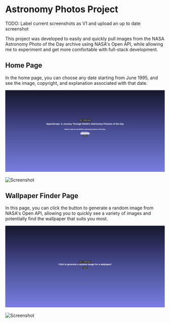 # Astronomy Photos Project

TODO: Label current screenshots as V1 and upload an up to date screenshot

This project was developed to easily and quickly pull images from the NASA Astronomy Photo of the Day archive using NASA's Open API, while allowing me to experiment and get more comfortable with full-stack development.

## Home Page
In the home page, you can choose any date starting from June 1995, and see the image, copyright, and explanation associated with that date.

![Screenshot](/assets/imgs/Screenshot%202023-06-22%20at%2015-35-27%20Astronomy%20Image%20of%20the%20Day.png)

![Screenshot](/assets/imgs/Screenshot%202023-06-22%20at%2015-37-01%20Astronomy%20Image%20of%20the%20Day.png)

## Wallpaper Finder Page
In this page, you can click the button to generate a random image from NASA's Open API, allowing you to quickly see a variety of images and potentially find the wallpaper that suits you most.

![Screenshot](/assets/imgs/Screenshot%202023-06-22%20at%2015-37-32%20Screenshot.png) 

![Screenshot](/assets/imgs/Screenshot%202023-06-22%20at%2015-37-38%20Screenshot.png) 